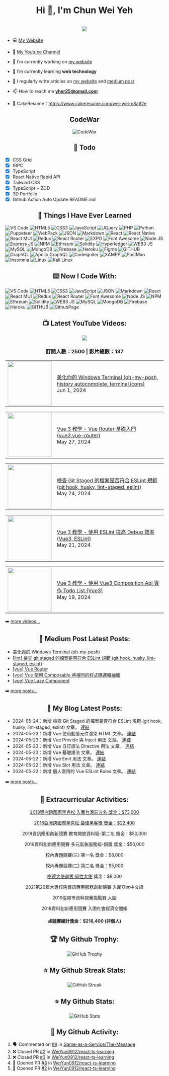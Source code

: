 <h1 align="center">Hi 👋, I'm Chun Wei Yeh<br><br> <img src="https://komarev.com/ghpvc/?username=weiyun0912&style=for-the-badge"></h1>

- 💻 [My Website](https://wei-docusaurus-vercel.vercel.app)

- 🎥 [My Youtube Channel](https://www.youtube.com/channel/UCy1Q33r6POsxGTtZcOF--Fw)

- 🔭 I’m currently working on [my website](https://wei-docusaurus-vercel.vercel.app)

- 🌱 I’m currently learning **web technology**

- 📝 I regularly write articles on [my website](https://wei-docusaurus-vercel.vercel.app/docs/intro) and [medium post](https://medium.com/@weiyun0912)

- 📫 How to reach me **yher25@gmail.com**

- 📓 CakeResume：https://www.cakeresume.com/wei-wei-e8a62e

<h2 align="center">CodeWar</h2>

<div align="center">
  
![CodeWar](https://www.codewars.com/users/WeiYun/badges/large)

</div>

<h2 align="center">📓 Todo </h2>  

- [x] CSS Grid
- [x] tRPC
- [x] TypeScript
- [x] React Native Rapid API
- [x] Tailwind CSS 
- [x] TypeScript + ZOD
- [x] 3D Portfolio
- [x] Github Action Auto Update README.md

<h2 align="center">📓 Things I Have Ever Learned </h2>  
<p>
   <img alt="VS Code" src="https://img.shields.io/badge/Visual_Studio_Code-0078D4?style=for-the-badge&logo=visual%20studio%20code&logoColor=white" />
   <img alt="HTML5" src="https://img.shields.io/badge/HTML5-E34F26?style=for-the-badge&logo=html5&logoColor=white" />
   <img alt="CSS3" src="https://img.shields.io/badge/CSS3-1572B6?style=for-the-badge&logo=css3&logoColor=white" />
   <img alt="JavaScript" src="https://img.shields.io/badge/JavaScript-323330?style=for-the-badge&logo=javascript&logoColor=F7DF1E" />
   <img alt="JQuery" src="https://img.shields.io/badge/jQuery-0769AD?style=for-the-badge&logo=jquery&logoColor=white" />
   <img alt="PHP" src="https://img.shields.io/badge/PHP-777BB4?style=for-the-badge&logo=php&logoColor=white" />
  <img alt="Python" src="https://img.shields.io/badge/Python-FFD43B?style=for-the-badge&logo=python&logoColor=blue" />
  <img alt="Puppeteer" src="https://img.shields.io/badge/Puppeteer-40B5A4?style=for-the-badge&logo=Puppeteer&logoColor=white" />
   <img alt="WebPack" src="https://img.shields.io/badge/Webpack-8DD6F9?style=for-the-badge&logo=Webpack&logoColor=white" />
   <img alt="JSON" src="https://img.shields.io/badge/json-5E5C5C?style=for-the-badge&logo=json&logoColor=white" />
   <img alt="Markdown" src="https://img.shields.io/badge/Markdown-000000?style=for-the-badge&logo=markdown&logoColor=white" />
   <img alt="React" src="https://img.shields.io/badge/React-20232A?style=for-the-badge&logo=react&logoColor=61DAFB" />
  <img alt="React Native" src="https://img.shields.io/badge/React_Native-20232A?style=for-the-badge&logo=react&logoColor=61DAFB" />
   <img alt="React MUI" src="https://img.shields.io/badge/Material%20UI-007FFF?style=for-the-badge&logo=mui&logoColor=white" />
   <img alt="Redux" src="https://img.shields.io/badge/Redux-593D88?style=for-the-badge&logo=redux&logoColor=white" />
   <img alt="React Router" src="https://img.shields.io/badge/React_Router-CA4245?style=for-the-badge&logo=react-router&logoColor=white" />
  <img alt="EXPO" src="https://img.shields.io/badge/Expo-1B1F23?style=for-the-badge&logo=expo&logoColor=white" />
   <img alt="Font Awesome" src="https://img.shields.io/badge/Font_Awesome-339AF0?style=for-the-badge&logo=fontawesome&logoColor=white" />
   <img alt="Node JS" src="https://img.shields.io/badge/Node.js-339933?style=for-the-badge&logo=nodedotjs&logoColor=white" />
   <img alt="Express JS" src="https://img.shields.io/badge/Express.js-000000?style=for-the-badge&logo=express&logoColor=white" />
   <img alt="NPM" src="https://img.shields.io/badge/npm-CB3837?style=for-the-badge&logo=npm&logoColor=white" />
   <img alt="Ethreum" src="https://img.shields.io/badge/Ethereum-3C3C3D?style=for-the-badge&logo=Ethereum&logoColor=white" />
   <img alt="Solidity" src="https://img.shields.io/badge/Solidity-e6e6e6?style=for-the-badge&logo=solidity&logoColor=black" />
   <img alt="Hyperledger" src="https://img.shields.io/badge/hyperledger-2F3134?style=for-the-badge&logo=hyperledger&logoColor=white" />
   <img alt="WEB3 JS" src="https://img.shields.io/badge/web3.js-F16822?style=for-the-badge&logo=web3.js&logoColor=white" />
   <img alt="MySQL" src="https://img.shields.io/badge/MySQL-005C84?style=for-the-badge&logo=mysql&logoColor=white" />
   <img alt="MongoDB" src="https://img.shields.io/badge/MongoDB-4EA94B?style=for-the-badge&logo=mongodb&logoColor=white" />
   <img alt="Firebase" src="https://img.shields.io/badge/firebase-ffca28?style=for-the-badge&logo=firebase&logoColor=black" />
    <img alt="Heroku" src="https://img.shields.io/badge/Heroku-430098?style=for-the-badge&logo=heroku&logoColor=white" />
   <img alt="Figma" src="https://img.shields.io/badge/Figma-F24E1E?style=for-the-badge&logo=figma&logoColor=white" />
   <img alt="GITHUB" src="https://img.shields.io/badge/GitHub-100000?style=for-the-badge&logo=github&logoColor=white" />
   <img alt="GraphQL" src="https://img.shields.io/badge/GraphQl-E10098?style=for-the-badge&logo=graphql&logoColor=white" />
   <img alt="Apollo GraphQL" src="https://img.shields.io/badge/Apollo%20GraphQL-311C87?&style=for-the-badge&logo=Apollo%20GraphQL&logoColor=white" />
   <img alt="Codeigniter" src="https://img.shields.io/badge/Codeigniter-EF4223?style=for-the-badge&logo=codeigniter&logoColor=white" />
   <img alt="XAMPP" src="https://img.shields.io/badge/Xampp-F37623?style=for-the-badge&logo=xampp&logoColor=white" />
  <img alt="PostMan" src="https://img.shields.io/badge/Postman-FF6C37?style=for-the-badge&logo=Postman&logoColor=white" />
  <img alt="Insomnia" src="https://img.shields.io/badge/Insomnia-5849be?style=for-the-badge&logo=Insomnia&logoColor=white" />
  <img alt="Linux" src="https://img.shields.io/badge/Linux-FCC624?style=for-the-badge&logo=linux&logoColor=black" />
  <img alt="Kali Linux" src="https://img.shields.io/badge/Kali_Linux-557C94?style=for-the-badge&logo=kali-linux&logoColor=white" />
  
</p>

<h2 align="center">⌨️ Now I Code With:</h2>
 <p>
  <img alt="VS Code" src="https://img.shields.io/badge/Visual_Studio_Code-0078D4?style=for-the-badge&logo=visual%20studio%20code&logoColor=white" />
  <img alt="HTML5" src="https://img.shields.io/badge/HTML5-E34F26?style=for-the-badge&logo=html5&logoColor=white" />
  <img alt="CSS3" src="https://img.shields.io/badge/CSS3-1572B6?style=for-the-badge&logo=css3&logoColor=white" />
  <img alt="JavaScript" src="https://img.shields.io/badge/JavaScript-323330?style=for-the-badge&logo=javascript&logoColor=F7DF1E" />
  <img alt="JSON" src="https://img.shields.io/badge/json-5E5C5C?style=for-the-badge&logo=json&logoColor=white" />
  <img alt="Markdown" src="https://img.shields.io/badge/Markdown-000000?style=for-the-badge&logo=markdown&logoColor=white" />
  <img alt="React" src="https://img.shields.io/badge/React-20232A?style=for-the-badge&logo=react&logoColor=61DAFB" />
  <img alt="React MUI" src="https://img.shields.io/badge/Material%20UI-007FFF?style=for-the-badge&logo=mui&logoColor=white" />
  <img alt="Redux" src="https://img.shields.io/badge/Redux-593D88?style=for-the-badge&logo=redux&logoColor=white" />
  <img alt="React Router" src="https://img.shields.io/badge/React_Router-CA4245?style=for-the-badge&logo=react-router&logoColor=white" />
  <img alt="Font Awesome" src="https://img.shields.io/badge/Font_Awesome-339AF0?style=for-the-badge&logo=fontawesome&logoColor=white" />
  <img alt="Node JS" src="https://img.shields.io/badge/Node.js-339933?style=for-the-badge&logo=nodedotjs&logoColor=white" />
  <img alt="NPM" src="https://img.shields.io/badge/npm-CB3837?style=for-the-badge&logo=npm&logoColor=white" />
  <img alt="Ethreum" src="https://img.shields.io/badge/Ethereum-3C3C3D?style=for-the-badge&logo=Ethereum&logoColor=white" />
  <img alt="Solidity" src="https://img.shields.io/badge/Solidity-e6e6e6?style=for-the-badge&logo=solidity&logoColor=black" />
  <img alt="WEB3 JS" src="https://img.shields.io/badge/web3.js-F16822?style=for-the-badge&logo=web3.js&logoColor=white" />
  <img alt="MySQL" src="https://img.shields.io/badge/MySQL-005C84?style=for-the-badge&logo=mysql&logoColor=white" />
  <img alt="MongoDB" src="https://img.shields.io/badge/MongoDB-4EA94B?style=for-the-badge&logo=mongodb&logoColor=white" />
  <img alt="Firebase" src="https://img.shields.io/badge/firebase-ffca28?style=for-the-badge&logo=firebase&logoColor=black" />
  <img alt="Heroku" src="https://img.shields.io/badge/Heroku-430098?style=for-the-badge&logo=heroku&logoColor=white" />
  <img alt="GITHUB" src="https://img.shields.io/badge/GitHub-100000?style=for-the-badge&logo=github&logoColor=white" />
  <img alt="GithubPage" src="https://img.shields.io/badge/GitHub%20Pages-222222?style=for-the-badge&logo=GitHub%20Pages&logoColor=white" />
</p>

<h2 align="center">📺 Latest YouTube Videos:</h2>

<div align="center">

[<img src="https://img.shields.io/badge/-Subscribe-red?style=for-the-badge&logo=youtube&logoColor=white"/>](https://www.youtube.com/channel/UCy1Q33r6POsxGTtZcOF--Fw?sub_confirmation=1)

</div>

<!-- UPDATE_YOUTUBE:START -->
<div align="center"><h3>訂閱人數：2500 | 影片總數：137</h3></div>
<!-- UPDATE_YOUTUBE:END -->
<!-- YOUTUBE:START --><table><tr><td><a href="https://www.youtube.com/watch?v=yKiOVSu9LQE"><img width="140px" src="https://i.ytimg.com/vi/yKiOVSu9LQE/mqdefault.jpg"></a></td>
<td><a href="https://www.youtube.com/watch?v=yKiOVSu9LQE">美化你的 Windows Terminal &lpar;oh-my-posh, history autocomplete, terminal icons&rpar;</a><br/>Jun 1, 2024</td></tr></table>
<table><tr><td><a href="https://www.youtube.com/watch?v=0pME1HTQvtY"><img width="140px" src="https://i.ytimg.com/vi/0pME1HTQvtY/mqdefault.jpg"></a></td>
<td><a href="https://www.youtube.com/watch?v=0pME1HTQvtY">Vue 3 教學 - Vue Router 基礎入門 &lpar;vue3,vue-router&rpar;</a><br/>May 27, 2024</td></tr></table>
<table><tr><td><a href="https://www.youtube.com/watch?v=CDipATge84g"><img width="140px" src="https://i.ytimg.com/vi/CDipATge84g/mqdefault.jpg"></a></td>
<td><a href="https://www.youtube.com/watch?v=CDipATge84g">檢查 Git Staged 的檔案是否符合 ESLint 規範 &lpar;git hook, husky, lint-staged, eslint&rpar;</a><br/>May 24, 2024</td></tr></table>
<table><tr><td><a href="https://www.youtube.com/watch?v=iwMzzAzYgjE"><img width="140px" src="https://i.ytimg.com/vi/iwMzzAzYgjE/mqdefault.jpg"></a></td>
<td><a href="https://www.youtube.com/watch?v=iwMzzAzYgjE">Vue 3 教學 - 使用 ESLint 提高 Debug 效率 &lpar;Vue3, ESLint&rpar;</a><br/>May 21, 2024</td></tr></table>
<table><tr><td><a href="https://www.youtube.com/watch?v=0CNE0QseL-g"><img width="140px" src="https://i.ytimg.com/vi/0CNE0QseL-g/mqdefault.jpg"></a></td>
<td><a href="https://www.youtube.com/watch?v=0CNE0QseL-g">Vue 3 教學 - 使用 Vue3 Composition Api 實作 Todo List &lpar;Vue3&rpar;</a><br/>May 19, 2024</td></tr></table>
<!-- YOUTUBE:END -->

➡️ [more videos...](https://youtube.com/123123960)

<h2 align="center">📕 Medium Post Latest Posts:</h2>

<!-- BLOG-POST-LIST:START -->
- [美化你的 Windows Terminal &lpar;oh-my-posh&rpar;](https://medium.com/@weiyun0912/%E7%BE%8E%E5%8C%96%E4%BD%A0%E7%9A%84-windows-terminal-oh-my-posh-7f150d1497dc?source=rss-d8aa3754f97a------2)
- [[lint] 檢查 git staged 的檔案是否符合 ESLint 規範 &lpar;git hook, husky, lint-staged, eslint&rpar;](https://medium.com/@weiyun0912/lint-%E6%AA%A2%E6%9F%A5-git-staged-%E7%9A%84%E6%AA%94%E6%A1%88%E6%98%AF%E5%90%A6%E7%AC%A6%E5%90%88-eslint-%E8%A6%8F%E7%AF%84-git-hook-husky-lint-staged-eslint-266d59e4b2b3?source=rss-d8aa3754f97a------2)
- [[vue] Vue Router](https://medium.com/@weiyun0912/vue-vue-router-ced5cf217f67?source=rss-d8aa3754f97a------2)
- [[vue] Vue 使用 Composable 將相同的程式碼邏輯抽離](https://medium.com/@weiyun0912/vue-vue-%E4%BD%BF%E7%94%A8-composable-%E5%B0%87%E7%9B%B8%E5%90%8C%E7%9A%84%E7%A8%8B%E5%BC%8F%E7%A2%BC%E9%82%8F%E8%BC%AF%E6%8A%BD%E9%9B%A2-d94ca3c550e6?source=rss-d8aa3754f97a------2)
- [[vue] Vue Lazy Component](https://medium.com/@weiyun0912/vue-vue-lazy-component-80d454adfbb9?source=rss-d8aa3754f97a------2)
<!-- BLOG-POST-LIST:END -->

➡️ [more posts...](https://medium.com/@weiyun0912)

<h2 align="center">📕 My Blog Latest Posts:</h2>

<!-- UPDATE_WEISITE:START -->
- 2024-05-24：新增 檢查 Git Staged 的檔案是否符合 ESLint 規範 (git hook, husky, lint-staged, eslint) 文章。 [連結](https://wei-docusaurus-vercel.vercel.app/docs/Others/Husky-Lint-Staged)
- 2024-05-23：新增 Vue 使用動態元件渲染 HTML 文章。 [連結](https://wei-docusaurus-vercel.vercel.app/docs/Vue/Vue-Dynamic-Render-HTML)
- 2024-05-23：新增 Vue Provide 與 Inject 用法 文章。 [連結](https://wei-docusaurus-vercel.vercel.app/docs/Vue/Vue-Provide-Inject)
- 2024-05-23：新增 Vue 自訂語法 Directive 用法 文章。 [連結](https://wei-docusaurus-vercel.vercel.app/docs/Vue/Vue-Directive)
- 2024-05-23：新增 Vue 基礎語法 文章。 [連結](https://wei-docusaurus-vercel.vercel.app/docs/Vue/Vue-Basic)
- 2024-05-22：新增 Vue Emit 用法 文章。 [連結](https://wei-docusaurus-vercel.vercel.app/docs/Vue/Vue-Emit)
- 2024-05-22：新增 Vue Slot 用法 文章。 [連結](https://wei-docusaurus-vercel.vercel.app/docs/Vue/Vue-Slot)
- 2024-05-22：新增 個人常用的 Vue ESLint Rules 文章。 [連結](https://wei-docusaurus-vercel.vercel.app/docs/Vue/Vue-ESLint)
<!-- UPDATE_WEISITE:END -->


➡️ [more posts...](https://wei-docusaurus-vercel.vercel.app/docs/intro)

<h2 align="center">🏅 Extracurricular Activities:</h2>
<p align="center">
  <a href="https://www.facebook.com/moeaidb/posts/1127813564049448/">2018亞洲跨國際黑克松 入圍台灣前五名 獎金：$73,000</a>
</p>
<p align="center">
  <a href="https://www.cna.com.tw/postwrite/detail/240145">2018亞洲跨國際黑克松 最佳黑客獎 獎金：$22,400</a>
</p>
<p align="center">
  2018資訊應用創新競賽 教育開放資料組-第二名 獎金：$50,000
</p>
<p align="center">
  2019資料創新應用競賽 多元氣象服務組-銅獎 獎金：$50,000
</p>
<p align="center">
  校內專題競賽(三) 第一名 獎金：$8,000
</p>
<p align="center">
  校內專題競賽(二) 第二名 獎金：$5,000
</p>
<p align="center">
  <a href="https://www.cna.com.tw/postwrite/detail/262726"  target="_blank" >樹德大使選拔 知性大使</a> 獎金：$8,000
</p>
<p align="center">
  2021第26屆大專校院資訊應用服務創新競賽 入圍亞太中文組
</p>
<p align="center">
  2019臺南市資料視覺挑戰賽 入圍
</p>
<p align="center">
  2018資料創新應用競賽 入圍社會經濟空間組
</p>

<h4 align="center">
  💰️競賽總計獎金：$216,400 (非個人)
</p>


<h2 align="center">🏆 My Github Trophy:</h2>
<p align="center">
  <img alt="GitHub Trophy" src="https://github-profile-trophy.vercel.app/?username=weiyun0912&theme=darkhub&title=MultiLanguage,Commits,Repositories,Stars,Followers,PullRequest&row=2&column=3&margin-w=10&margin-h=10" />
</p>

<h2 align="center">⭐️ My Github Streak Stats:</h2>
<p align="center">
  <img alt="GitHub Streak" src="https://github-readme-streak-stats.herokuapp.com/?user=WeiYun0912&theme=dark" />
</p>

<h2 align="center">⭐️ My Github Stats:</h2>
<p align="center">
<img  alt="GitHub Stats" src="https://github-readme-stats.vercel.app/api?username=weiyun0912&show_icons=true&theme=dracula&hide=issues&hide_border=true" />
</p>


<h2 align="center">👣 My Github Activity:</h2>

<!--START_SECTION:activity-->
1. 🗣 Commented on [#8](https://github.com/Game-as-a-Service/The-Message/pull/8#issuecomment-1730780345) in [Game-as-a-Service/The-Message](https://github.com/Game-as-a-Service/The-Message)
2. ❌ Closed PR [#2](https://github.com/WeiYun0912/react-ts-learning/pull/2) in [WeiYun0912/react-ts-learning](https://github.com/WeiYun0912/react-ts-learning)
3. ❌ Closed PR [#3](https://github.com/WeiYun0912/react-ts-learning/pull/3) in [WeiYun0912/react-ts-learning](https://github.com/WeiYun0912/react-ts-learning)
4. 💪 Opened PR [#3](https://github.com/WeiYun0912/react-ts-learning/pull/3) in [WeiYun0912/react-ts-learning](https://github.com/WeiYun0912/react-ts-learning)
5. 💪 Opened PR [#2](https://github.com/WeiYun0912/react-ts-learning/pull/2) in [WeiYun0912/react-ts-learning](https://github.com/WeiYun0912/react-ts-learning)
<!--END_SECTION:activity-->


